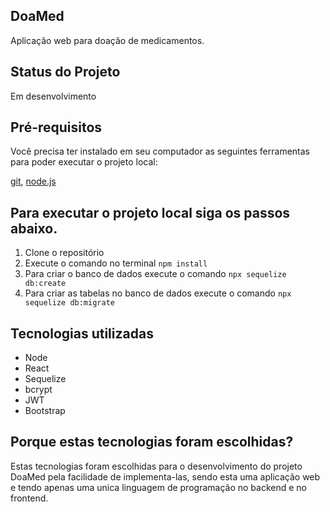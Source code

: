 ## DoaMed

Aplicação web para doação de medicamentos.

## Status do Projeto
Em desenvolvimento

## Pré-requisitos
Você precisa ter instalado em seu computador as seguintes ferramentas para poder executar o projeto local:

[git](https://git-scm.com/downloads), [node.js](https://nodejs.org/en/download/)

## Para executar o projeto local siga os passos abaixo.

1. Clone o repositório
2. Execute o comando no terminal ``npm install``
3. Para criar o banco de dados execute o comando  ``npx sequelize db:create``
4. Para criar as tabelas no banco de dados execute o comando ``npx sequelize db:migrate``

## Tecnologias utilizadas

- Node
- React
- Sequelize
- bcrypt
- JWT
- Bootstrap

## Porque estas tecnologias foram escolhidas?

Estas tecnologias foram escolhidas para o desenvolvimento do projeto DoaMed pela facilidade de implementa-las, sendo esta uma aplicação web e tendo apenas uma unica linguagem de programação no backend e no frontend.


